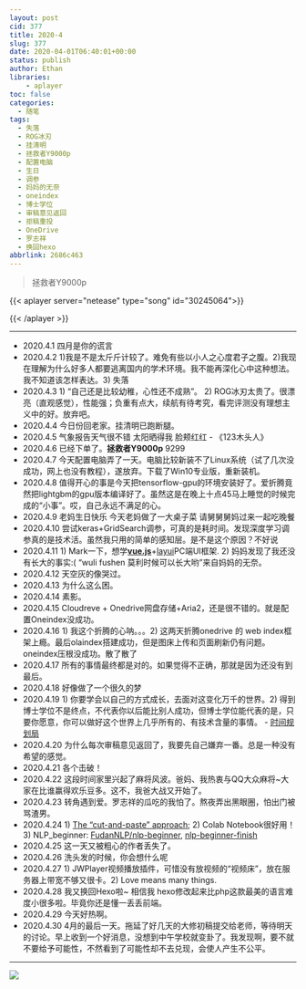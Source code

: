 ```yaml
---
layout: post
cid: 377
title: 2020-4
slug: 377
date: 2020-04-01T06:40:01+00:00
status: publish
author: Ethan
libraries:
    - aplayer
toc: false
categories:
  - 随笔
tags:
  - 失落
  - ROG冰刃
  - 挂清明
  - 拯救者Y9000p
  - 配置电脑
  - 生日
  - 调参
  - 妈妈的无奈
  - oneindex
  - 博士学位
  - 审稿意见返回
  - 拒稿重投
  - OneDrive
  - 罗志祥
  - 换回hexo
abbrlink: 2686c463
---
```



> 拯救者Y9000p

<!--more-->

{{< aplayer
	server="netease"
	type="song"
	id="30245064">}}<div id="aplayer_a"></div>{{< /aplayer >}}


---

- 2020.4.1 四月是你的谎言
- 2020.4.2 1)我是不是太斤斤计较了。难免有些以小人之心度君子之腹。2)我现在理解为什么好多人都要逃离国内的学术环境。我不能再深化心中这种想法。我不知道该怎样表达。3) 失落
- 2020.4.3 1) “自己还是比较幼稚，心性还不成熟”。 2) ROG冰刃太贵了。很漂亮（直观感觉），性能强；负重有点大，续航有待考究，看完评测没有理想主义中的好。放弃吧。
- 2020.4.4 今日份回老家。挂清明已跑断腿。
- 2020.4.5 气象报告天气很不错 太阳晒得我 脸颊红红 - 《123木头人》
- 2020.4.6 已经下单了。**拯救者Y9000p** 9299
- 2020.4.7 今天配置电脑弄了一天。电脑比较新装不了Linux系统（试了几次没成功，网上也没有教程），遂放弃。下载了Win10专业版，重新装机。
- 2020.4.8 值得开心的事是今天把tensorflow-gpu的环境安装好了。爱折腾竟然把lightgbm的gpu版本编译好了。虽然这是在晚上十点45马上睡觉的时候完成的“小事”。哎，自己永远不满足的心。
- 2020.4.9 老妈生日快乐 今天老妈做了一大桌子菜 请舅舅舅妈过来一起吃晚餐
- 2020.4.10 尝试keras+GridSearch调参，可真的是耗时间。发现深度学习调参真的是技术活。虽然我只用的简单的感知层。是不是这个原因？不好说
- 2020.4.11 1) Mark一下，想学[**vue.js**](https://baiyue.one/archives/1584.html)+[layui](https://www.layui.com/doc/)PC端UI框架. 2) 妈妈发现了我还没有长大的事实:( “wuli fushen 莫利时候可以长大哟”来自妈妈的无奈。
- 2020.4.12 天空灰的像哭过。
- 2020.4.13 为什么这么困。
- 2020.4.14 素影。
- 2020.4.15 Cloudreve + Onedrive网盘存储+Aria2，还是很不错的。就是配置Oneindex没成功。
- 2020.4.16 1) 我这个折腾的心呐。。。2) 这两天折腾onedrive 的 web index框架上瘾。最后olaindex搭建成功，但是图床上传和页面刷新仍有问题。oneindex压根没成功。散了散了
- 2020.4.17 所有的事情最终都是对的。如果觉得不正确，那就是因为还没有到最后。
- 2020.4.18 好像做了一个很久的梦
- 2020.4.19 1) 你要学会以自己的方式成长，去面对这变化万千的世界。2) 得到博士学位不是终点，不代表你以后能比别人成功，但博士学位能代表的是，只要你愿意，你可以做好这个世界上几乎所有的、有技术含量的事情。 - [时间规划局](https://www.zhihu.com/question/366627317/answer/1151278214)
- 2020.4.20 为什么每次审稿意见返回了，我要先自己嫌弃一番。总是一种没有希望的感觉。
- 2020.4.21 各个击破！
- 2020.4.22 这段时间家里兴起了麻将风波。爸妈、我热衷与QQ大众麻将~大家在比谁赢得欢乐豆多。这不，我爸大战又开始了。
- 2020.4.23 转角遇到爱。罗志祥的瓜吃的我怕了。熬夜弄出黑眼圈，怕出门被骂渣男。
- 2020.4.24 1) [The “cut-and-paste” approach](https://synthesis.ai/2020/04/14/the-data-problem-iv-can-unlabeled-data-help/); 2) Colab Notebook很好用！ 3) NLP_beginner: [FudanNLP/nlp-beginner](https://github.com/FudanNLP/nlp-beginner), [nlp-beginner-finish](https://github.com/Alic-yuan/nlp-beginner-finish)
- 2020.4.25 这一天又被粗心的作者丢失了。
- 2020.4.26 洗头发的时候，你会想什么呢
- 2020.4.27 1) JWPlayer视频播放插件，可惜没有放视频的“视频床”，放在服务器上带宽不够又很卡。2) Love means many things.
- 2020.4.28 我又换回Hexo啦~ 相信我 hexo修改起来比php这款最美的语言难度小很多啦。毕竟你还是懂一丢丢前端。
- 2020.4.29 今天好热啊。
- 2020.4.30 4月的最后一天。拖延了好几天的大修初稿提交给老师，等待明天的讨论。早上收到一个好消息，没想到中午学校就变卦了。我发现啊，要不就不要给予可能性，不然看到了可能性却不去兑现，会使人产生不公平。


***

![](https://gitee.com/xunhs/xunhs/raw/master/pics/2020/summer/20200415231017.jpg)